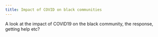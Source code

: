 ```yaml
---
title: Impact of COVID on black communities
---
```


A look at the impact of COVID19 on the black community, the response, getting
help etc?

